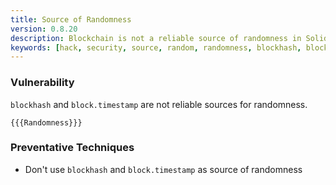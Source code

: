 ```yaml
---
title: Source of Randomness
version: 0.8.20
description: Blockchain is not a reliable source of randomness in Solidity
keywords: [hack, security, source, random, randomness, blockhash, block, timestamp]
---
```


### Vulnerability

`blockhash` and `block.timestamp` are not reliable sources for randomness.

```solidity
{{{Randomness}}}
```

### Preventative Techniques

-   Don't use `blockhash` and `block.timestamp` as source of randomness
